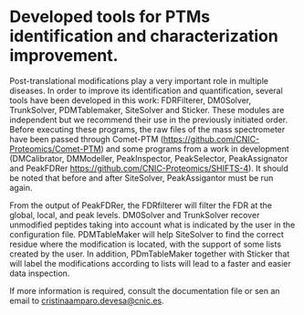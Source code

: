 # Developed tools for PTMs identification and characterization improvement. 


Post-translational modifications play a very important role in multiple diseases. In order to improve its identification and quantification, 
several tools have been developed in this work: FDRFilterer, DM0Solver, TrunkSolver, PDMTablemaker, SiteSolver and Sticker. These modules are
independent but we recommend their use in the previously initiated order. Before executing these programs, the raw files of the mass spectrometer
have been passed through Comet-PTM (https://github.com/CNIC-Proteomics/Comet-PTM) and some programs from a work in development (DMCalibrator, 
DMModeller, PeakInspector, PeakSelector, PeakAssignator and PeakFDRer https://github.com/CNIC-Proteomics/SHIFTS-4). It should be noted that before
and after SiteSolver, PeakAssigantor must be run again.

From the output of PeakFDRer, the FDRfilterer will filter the FDR at the global, local, and peak levels. DM0Solver and TrunkSolver recover unmodified 
peptides taking into account what is indicated by the user in the configuration file. PDMTableMaker will help SiteSolver to find the correct residue where
the modification is located, with the support of some lists created by the user. In addition, PDmTableMaker together with Sticker that will label the 
modifications according to lists will lead to a faster and easier data inspection. 



If more information is required, consult the documentation file or sen an email to cristinaamparo.devesa@cnic.es. 

